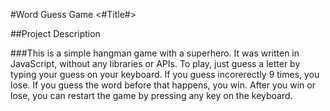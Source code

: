 #Word Guess Game  <#Title#>

##Project Description

###This is a simple hangman game with a superhero. It was written in JavaScript, without any libraries or APIs. To play, just guess a letter by typing your guess on your keyboard. If you guess incorerectly 9 times, you lose. If you guess the word before that happens, you win. After you win or lose, you can restart the game by pressing any key on the keyboard. 

